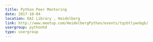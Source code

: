 ```yaml
---
title: Python Peer Mentoring
date: 2017-10-04
location: DAI Library , Heidelberg
link: http://www.meetup.com/HeidelbergPython/events/tqzbtlywnbgb/
usergroup: pythonhd
type: usergroup
---
```

